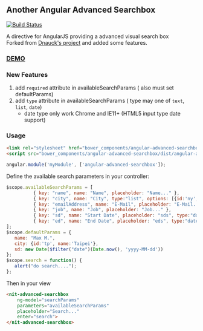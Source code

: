 ## Another Angular Advanced Searchbox
[![Build Status](https://travis-ci.org/gatorliu/angular-advanced-searchbox.png?branch=master)](https://travis-ci.org/gatorliu/angular-advanced-searchbox)

A directive for AngularJS providing a advanced visual search box  
Forked from [Dnauck's project](https://github.com/dnauck/angular-advanced-searchbox) 
and added some features.

### [DEMO](http://gatorliu.github.io/angular-advanced-searchbox/)

### New Features
1. add `required` attribute in availableSearchParams ( also must set defaultParams)
1. add `type` attribute in availableSearchParams ( type may one of  `text`, `list`, `date`)
   * date type only work Chrome and IE11+ (HTML5 input type date support)

### Usage

```html
<link rel="stylesheet" href="bower_components/angular-advanced-searchbox/dist/angular-advanced-searchbox.min.css">
<script src="bower_components/angular-advanced-searchbox/dist/angular-advanced-searchbox-tpls.min.js"></script>
```

```js
angular.module('myModule', ['angular-advanced-searchbox']);
```

Define the available search parameters in your controller:

```js
$scope.availableSearchParams = [
          { key: "name", name: "Name", placeholder: "Name..." },
          { key: "city", name: "City", type:"list", options: [{id:'ny', name:'New York'}, {id:'tp', name:'Taipei'}], required:true },
          { key: "emailAddress", name: "E-Mail", placeholder: "E-Mail..." },
          { key: "job", name: "Job", placeholder: "Job..." },
          { key: "sd", name: "Start Date", placeholder: "sds", type:"date", required:true },
          { key: "ed", name: "End Date", placeholder: "eds", type:"date", required:true }
];
$scope.defaultParams = {
   name: "Max M.",
   city: {id:'tp', name:'Taipei'},
   sd: new Date($filter("date")(Date.now(), 'yyyy-MM-dd'))
};
$scope.search = function() {
   alert("do search....");
};

```

Then in your view

```html
<nit-advanced-searchbox
	ng-model="searchParams"
	parameters="availableSearchParams"
	placeholder="Search..."
	enter="search">
</nit-advanced-searchbox>
```
